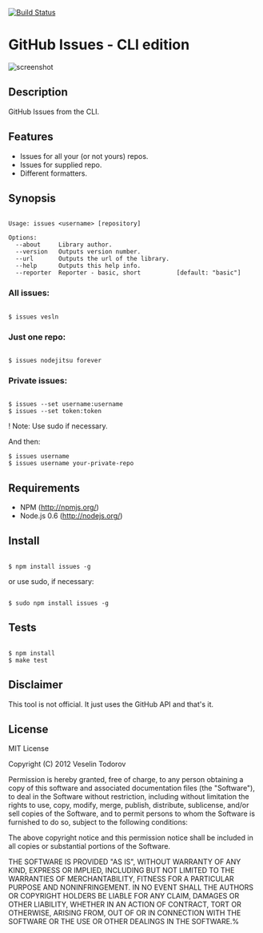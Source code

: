 [![Build Status](https://secure.travis-ci.org/vesln/issues.png)](http://travis-ci.org/vesln/issues)

# GitHub Issues - CLI edition

![screenshot](http://img233.imageshack.us/img233/5789/screenshot20120107at114.png)

## Description
	
GitHub Issues from the CLI.

## Features

- Issues for all your (or not yours) repos.
- Issues for supplied repo.
- Different formatters.

## Synopsis

```

Usage: issues <username> [repository]

Options:
  --about     Library author.                
  --version   Outputs version number.        
  --url       Outputs the url of the library.
  --help      Outputs this help info.        
  --reporter  Reporter - basic, short          [default: "basic"]
```

### All issues:

```

$ issues vesln

```

### Just one repo:

```

$ issues nodejitsu forever

```

### Private issues:

```

$ issues --set username:username
$ issues --set token:token

```

! Note: Use sudo if necessary.

And then:

```
$ issues username
$ issues username your-private-repo

```

## Requirements

- NPM (http://npmjs.org/)
- Node.js 0.6 (http://nodejs.org/)

## Install

```

$ npm install issues -g

```
or use sudo, if necessary:

```

$ sudo npm install issues -g

```
## Tests

```

$ npm install
$ make test

```

## Disclaimer

This tool is not official. It just uses the GitHub API and that's it.
	
## License

MIT License

Copyright (C) 2012 Veselin Todorov

Permission is hereby granted, free of charge, to any person obtaining a copy of
this software and associated documentation files (the "Software"), to deal in
the Software without restriction, including without limitation the rights to
use, copy, modify, merge, publish, distribute, sublicense, and/or sell copies
of the Software, and to permit persons to whom the Software is furnished to do
so, subject to the following conditions:

The above copyright notice and this permission notice shall be included in all
copies or substantial portions of the Software.

THE SOFTWARE IS PROVIDED "AS IS", WITHOUT WARRANTY OF ANY KIND, EXPRESS OR
IMPLIED, INCLUDING BUT NOT LIMITED TO THE WARRANTIES OF MERCHANTABILITY,
FITNESS FOR A PARTICULAR PURPOSE AND NONINFRINGEMENT. IN NO EVENT SHALL THE
AUTHORS OR COPYRIGHT HOLDERS BE LIABLE FOR ANY CLAIM, DAMAGES OR OTHER
LIABILITY, WHETHER IN AN ACTION OF CONTRACT, TORT OR OTHERWISE, ARISING FROM,
OUT OF OR IN CONNECTION WITH THE SOFTWARE OR THE USE OR OTHER DEALINGS IN THE
SOFTWARE.%